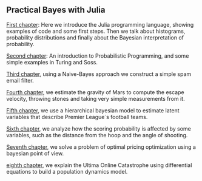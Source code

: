 ## Practical Bayes with Julia

[First chapter](https://lambdaclass.com/practical_bayes_with_julia/introduction/intro_julia_and_bayes.jl.html):
 Here we introduce the Julia programming language, showing examples of code and some first steps. Then we talk about histograms, probability distributions and  finally about the Bayesian interpretation of probability.

[Second chapter](https://lambdaclass.com/practical_bayes_with_julia/introduction/prob_prog.jl.html): An introduction to Probabilistic Programming, and some simple examples in Turing and Soss.

[Third chapter](https://lambdaclass.com/practical_bayes_with_julia/naive_bayes/spam_filter.jl.html), using a Naive-Bayes approach we construct a simple spam email filter.

[Fourth chapter](https://lambdaclass.com/practical_bayes_with_julia/gravity_exercise/gravity_exercise.jl.html), we estimate the gravity of Mars to compute the escape velocity, throwing stones and taking very simple measurements from it.

[Fifth chapter](https://lambdaclass.com/practical_bayes_with_julia/football_analysis/football-analysis-chapter.jl.html), we use a hierarchical bayesian model to estimate latent variables that describe Premier League´s football teams.

[Sixth chapter](https://lambdaclass.com/practical_bayes_with_julia/basketball_scoring/basketball_shots.jl.html), we analyze how the scoring probability is affected by some variables, such as the distance from the hoop and the angle of shooting.

[Seventh chapter](https://lambdaclass.com/practical_bayes_with_julia/optimal_pricing/optimal-pricing-chapter.jl.html), we solve a problem of optimal pricing optimization using a bayesian point of view.

[eighth chapter](https://lambdaclass.com/practical_bayes_with_julia/ultima_online_chapter/ultima_online_chapter.jl.html), we explain the Ultima Online Catastrophe using differential equations to build a population dynamics model.
